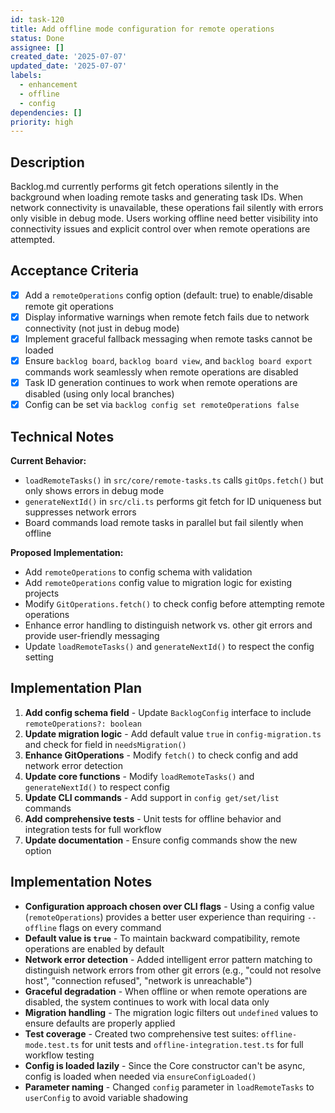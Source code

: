 ```yaml
---
id: task-120
title: Add offline mode configuration for remote operations
status: Done
assignee: []
created_date: '2025-07-07'
updated_date: '2025-07-07'
labels:
  - enhancement
  - offline
  - config
dependencies: []
priority: high
---
```


## Description

Backlog.md currently performs git fetch operations silently in the background when loading remote tasks and generating task IDs. When network connectivity is unavailable, these operations fail silently with errors only visible in debug mode. Users working offline need better visibility into connectivity issues and explicit control over when remote operations are attempted.

## Acceptance Criteria

- [x] Add a `remoteOperations` config option (default: true) to enable/disable remote git operations
- [x] Display informative warnings when remote fetch fails due to network connectivity (not just in debug mode)
- [x] Implement graceful fallback messaging when remote tasks cannot be loaded
- [x] Ensure `backlog board`, `backlog board view`, and `backlog board export` commands work seamlessly when remote operations are disabled
- [x] Task ID generation continues to work when remote operations are disabled (using only local branches)
- [x] Config can be set via `backlog config set remoteOperations false`

## Technical Notes

**Current Behavior:**
- `loadRemoteTasks()` in `src/core/remote-tasks.ts` calls `gitOps.fetch()` but only shows errors in debug mode
- `generateNextId()` in `src/cli.ts` performs git fetch for ID uniqueness but suppresses network errors
- Board commands load remote tasks in parallel but fail silently when offline

**Proposed Implementation:**
- Add `remoteOperations` to config schema with validation
- Add `remoteOperations` config value to migration logic for existing projects
- Modify `GitOperations.fetch()` to check config before attempting remote operations
- Enhance error handling to distinguish network vs. other git errors and provide user-friendly messaging
- Update `loadRemoteTasks()` and `generateNextId()` to respect the config setting

## Implementation Plan

1. **Add config schema field** - Update `BacklogConfig` interface to include `remoteOperations?: boolean`
2. **Update migration logic** - Add default value `true` in `config-migration.ts` and check for field in `needsMigration()`
3. **Enhance GitOperations** - Modify `fetch()` to check config and add network error detection
4. **Update core functions** - Modify `loadRemoteTasks()` and `generateNextId()` to respect config
5. **Update CLI commands** - Add support in `config get/set/list` commands
6. **Add comprehensive tests** - Unit tests for offline behavior and integration tests for full workflow
7. **Update documentation** - Ensure config commands show the new option

## Implementation Notes

- **Configuration approach chosen over CLI flags** - Using a config value (`remoteOperations`) provides a better user experience than requiring `--offline` flags on every command
- **Default value is `true`** - To maintain backward compatibility, remote operations are enabled by default
- **Network error detection** - Added intelligent error pattern matching to distinguish network errors from other git errors (e.g., "could not resolve host", "connection refused", "network is unreachable")
- **Graceful degradation** - When offline or when remote operations are disabled, the system continues to work with local data only
- **Migration handling** - The migration logic filters out `undefined` values to ensure defaults are properly applied
- **Test coverage** - Created two comprehensive test suites: `offline-mode.test.ts` for unit tests and `offline-integration.test.ts` for full workflow testing
- **Config is loaded lazily** - Since the Core constructor can't be async, config is loaded when needed via `ensureConfigLoaded()`
- **Parameter naming** - Changed `config` parameter in `loadRemoteTasks` to `userConfig` to avoid variable shadowing
